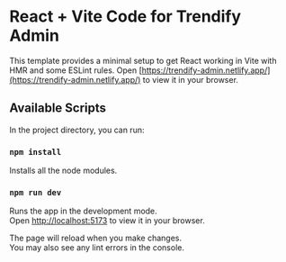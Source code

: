 # React + Vite Code for Trendify Admin

This template provides a minimal setup to get React working in Vite with HMR and some ESLint rules.
Open [https://trendify-admin.netlify.app/](https://trendify-admin.netlify.app/) to view it in your browser.

## Available Scripts

In the project directory, you can run:

### `npm install`

Installs all the node modules.

### `npm run dev`

Runs the app in the development mode.\
Open [http://localhost:5173](http://localhost:5173) to view it in your browser.

The page will reload when you make changes.\
You may also see any lint errors in the console.

